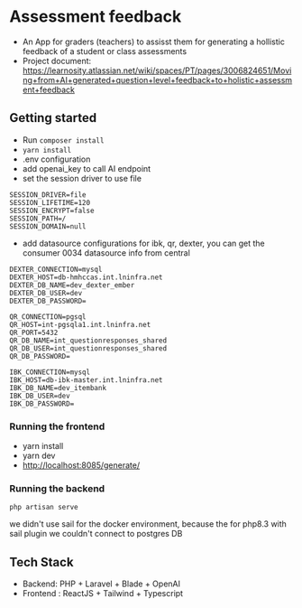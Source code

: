 # Assessment feedback

- An App for graders (teachers) to assisst them for generating a hollistic feedback of a student or class assessments
- Project document: <https://learnosity.atlassian.net/wiki/spaces/PT/pages/3006824651/Moving+from+AI+generated+question+level+feedback+to+holistic+assessment+feedback>

## Getting started

- Run `composer install`
- `yarn install`
- .env configuration
- add openai_key to call AI endpoint
- set the session driver to use file

```
SESSION_DRIVER=file
SESSION_LIFETIME=120
SESSION_ENCRYPT=false
SESSION_PATH=/
SESSION_DOMAIN=null
```

- add datasource configurations for ibk, qr, dexter, you can get the consumer 0034 datasource info from central

```
DEXTER_CONNECTION=mysql
DEXTER_HOST=db-hmhccas.int.lninfra.net
DEXTER_DB_NAME=dev_dexter_ember
DEXTER_DB_USER=dev
DEXTER_DB_PASSWORD=

QR_CONNECTION=pgsql
QR_HOST=int-pgsqla1.int.lninfra.net
QR_PORT=5432
QR_DB_NAME=int_questionresponses_shared
QR_DB_USER=int_questionresponses_shared
QR_DB_PASSWORD=

IBK_CONNECTION=mysql
IBK_HOST=db-ibk-master.int.lninfra.net
IBK_DB_NAME=dev_itembank
IBK_DB_USER=dev
IBK_DB_PASSWORD=
```

### Running the frontend

- yarn install
- yarn dev
- <http://localhost:8085/generate/>

### Running the backend

```
php artisan serve
```

we didn't use sail for the docker environment, because the for php8.3 with sail plugin we couldn't connect to postgres DB

## Tech Stack

- Backend: PHP + Laravel + Blade + OpenAI
- Frontend : ReactJS + Tailwind + Typescript
